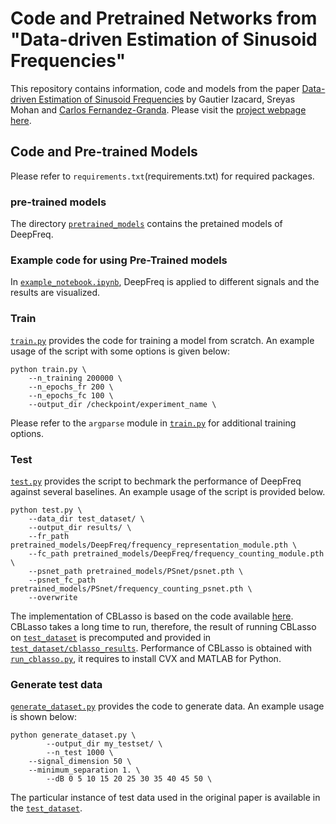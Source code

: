 # Code and Pretrained Networks from <br>"Data-driven Estimation of Sinusoid Frequencies"

This repository contains information, code and models from the paper [Data-driven Estimation of Sinusoid Frequencies](https://arxiv.org/abs/1906.00823) by Gautier Izacard, Sreyas Mohan and [Carlos Fernandez-Granda](https://cims.nyu.edu/~cfgranda/). Please visit the [project webpage here](https://sreyas-mohan.github.io/DeepFreq/). 

## Code and Pre-trained Models

Please refer to `requirements.txt`(requirements.txt) for required packages. 

### pre-trained models
The directory [`pretrained_models`](pretrained_models) contains the pretained models of DeepFreq. 

### Example code for using Pre-Trained models

In [`example_notebook.ipynb`](example_notebook.ipynb), DeepFreq is applied to different signals and the results are visualized. 


### Train

[`train.py`](train.py) provides the code for training a model from scratch. An example usage of the script with some options is given below:

```shell
python train.py \
	--n_training 200000 \
	--n_epochs_fr 200 \
	--n_epochs_fc 100 \
	--output_dir /checkpoint/experiment_name \
```

Please refer to the `argparse` module in [`train.py`](train.py) for additional training options.

### Test

[`test.py`](test.py) provides the script to bechmark the performance of DeepFreq against several baselines. An example usage of the script is provided below.


```shell
python test.py \
	--data_dir test_dataset/ \
  	--output_dir results/ \
  	--fr_path pretrained_models/DeepFreq/frequency_representation_module.pth \
  	--fc_path pretrained_models/DeepFreq/frequency_counting_module.pth \
  	--psnet_path pretrained_models/PSnet/psnet.pth \
	--psnet_fc_path pretrained_models/PSnet/frequency_counting_psnet.pth \
	--overwrite
```

The implementation of CBLasso is based on the code available [here](http://www.lsta.upmc.fr/boyer/codes/html_CBlasso_vs_Blasso/script_example1_CBlasso_vs_Blasso.html). CBLasso takes a long time to run, therefore, the result of running CBLasso on [`test_dataset`](test_dataset) is precomputed and provided in [`test_dataset/cblasso_results`](test_dataset/cblasso_results). Performance of CBLasso is obtained with [`run_cblasso.py`](run_cblasso.py), it requires to install CVX and MATLAB for Python.



### Generate test data

 [`generate_dataset.py`](`generate_dataset.py`) provides the code to generate data. An example usage is shown below:

```shell
python generate_dataset.py \
    	--output_dir my_testset/ \
    	--n_test 1000 \
	--signal_dimension 50 \
   	--minimum_separation 1. \
    	--dB 0 5 10 15 20 25 30 35 40 45 50 \
```

The particular instance of test data used in the original paper is available in the [`test_dataset`](test_dataset).

